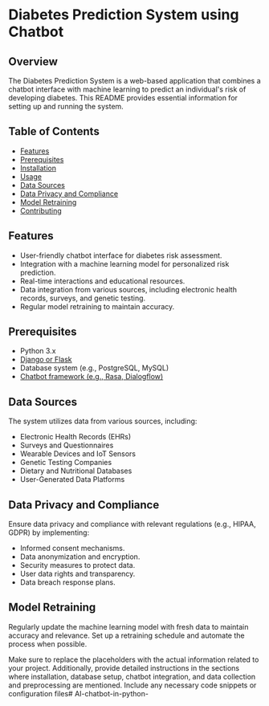 # Diabetes Prediction System using Chatbot

## Overview

The Diabetes Prediction System is a web-based application that combines a chatbot interface with machine learning to predict an individual's risk of developing diabetes. This README provides essential information for setting up and running the system.

## Table of Contents

- [Features](#features)
- [Prerequisites](#prerequisites)
- [Installation](#installation)
- [Usage](#usage)
- [Data Sources](#data-sources)
- [Data Privacy and Compliance](#data-privacy-and-compliance)
- [Model Retraining](#model-retraining)
- [Contributing](#contributing)


## Features

- User-friendly chatbot interface for diabetes risk assessment.
- Integration with a machine learning model for personalized risk prediction.
- Real-time interactions and educational resources.
- Data integration from various sources, including electronic health records, surveys, and genetic testing.
- Regular model retraining to maintain accuracy.

## Prerequisites

- Python 3.x
- [Django or Flask](#use-django-or-flask)
- Database system (e.g., PostgreSQL, MySQL)
- [Chatbot framework (e.g., Rasa, Dialogflow)](#chatbot-integration)




## Data Sources

The system utilizes data from various sources, including:
- Electronic Health Records (EHRs)
- Surveys and Questionnaires
- Wearable Devices and IoT Sensors
- Genetic Testing Companies
- Dietary and Nutritional Databases
- User-Generated Data Platforms

## Data Privacy and Compliance

Ensure data privacy and compliance with relevant regulations (e.g., HIPAA, GDPR) by implementing:

- Informed consent mechanisms.
- Data anonymization and encryption.
- Security measures to protect data.
- User data rights and transparency.
- Data breach response plans.

## Model Retraining

Regularly update the machine learning model with fresh data to maintain accuracy and relevance. Set up a retraining schedule and automate the process when possible.



Make sure to replace the placeholders with the actual information related to your project. Additionally, provide detailed instructions in the sections where installation, database setup, chatbot integration, and data collection and preprocessing are mentioned. Include any necessary code snippets or configuration files# AI-chatbot-in-python-
